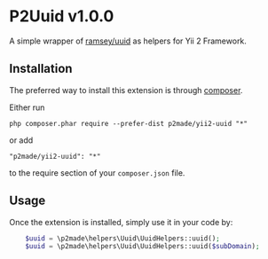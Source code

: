 P2Uuid v1.0.0
=============

A simple wrapper of [ramsey/uuid](https://github.com/ramsey/uuid) as helpers for Yii 2 Framework.

Installation
------------

The preferred way to install this extension is through [composer](http://getcomposer.org/download/).

Either run

```
php composer.phar require --prefer-dist p2made/yii2-uuid "*"
```

or add

```
"p2made/yii2-uuid": "*"
```

to the require section of your `composer.json` file.


Usage
-----

Once the extension is installed, simply use it in your code by:


```php
	$uuid = \p2made\helpers\Uuid\UuidHelpers::uuid();
	$uuid = \p2made\helpers\Uuid\UuidHelpers::uuid($subDomain);
```



